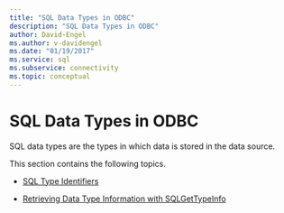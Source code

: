 ```yaml
---
title: "SQL Data Types in ODBC"
description: "SQL Data Types in ODBC"
author: David-Engel
ms.author: v-davidengel
ms.date: "01/19/2017"
ms.service: sql
ms.subservice: connectivity
ms.topic: conceptual
---
```

# SQL Data Types in ODBC
SQL data types are the types in which data is stored in the data source.  
  
 This section contains the following topics.  
  
-   [SQL Type Identifiers](../../../odbc/reference/develop-app/sql-type-identifiers.md)  
  
-   [Retrieving Data Type Information with SQLGetTypeInfo](../../../odbc/reference/develop-app/retrieving-data-type-information-with-sqlgettypeinfo.md)
